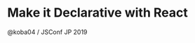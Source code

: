 <!-- classes: title -->

<!-- note
Good evening everyone!
My name is Toru Kobayashi.
I'm here to show you how to "Make it Declarative with React"

I'm sure that many developers use React to build single page applications.
But you might not know that React has some interesting usecases other than for building user interfaces.
I'm going to show you some ideas using React, which I've learned while contributing to React.

Before going over the agenda, I'd like to quickly introduce myself in more detail.

このトークは英語で行いますが、日本語でも補足を入れていきます。
-->

# Make it Declarative with React

@koba04 / JSConf JP 2019